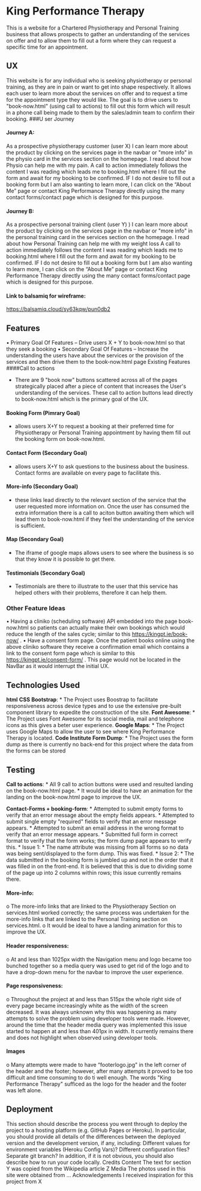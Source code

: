 # King Performance Therapy
This is a website for a Chartered Physiotherapy and Personal Training business that allows prospects to gather an understanding of the services on offer and to allow them to fill out a form where they can request a specific time for an appointment.
## UX
This website is for any individual who is seeking physiotherapy or personal training, as they are in pain or want to get into shape respectively. It allows each user to learn more about the services on offer and to request a time for the appointment type they would like. The goal is to drive users to "book-now.html" (using call to actions) to fill out this form which will result in a phone call being made to them by the sales/admin team to confirm their booking.
###U ser Journey
#### Journey A: 
As a prospective physiotherapy customer (user X) I can learn more about the product by clicking on the services page in the navbar or "more info" in the physio card in the services section on the homepage. I read about how Physio can help me with my pain. A call to action immediately follows the content I was reading which leads me to booking.html where I fill out the form and await for my booking to be confirmed. IF I do not desire to fill out a booking form but I am also wanting to learn more, I can click on the “About Me” page or contact King Performance Therapy directly using the many contact forms/contact page which is designed for this purpose.
#### Journey B: 
As a prospective personal training client (user Y) ) I can learn more about the product by clicking on the services page in the navbar or "more info" in the personal training card in the services section on the homepage. I read about how Personal Training can help me with my weight loss A call to action immediately follows the content I was reading which leads me to booking.html where I fill out the form and await for my booking to be confirmed. IF I do not desire to fill out a booking form but I am also wanting to learn more, I can click on the “About Me” page or contact King Performance Therapy directly using the many contact forms/contact page which is designed for this purpose.
#### Link to balsamiq for wireframe: 
https://balsamiq.cloud/sy63kqw/pun0db2

## Features
•	Primary Goal Of Features – Drive users X + Y to book-now.html so that they seek a booking
•	Secondary Goal Of Features – Increase the understanding the users have about the services or the provision of the services and then drive them to the book-now.html page 
Existing Features
####Call to actions 
- There are 9 "book now" buttons scattered across all of the pages strategically placed after a piece of content that increases the User's understanding of the services. These call to action buttons lead directly to book-now.html which is the primary goal of the UX.
#### Booking Form (Pimrary Goal) 
- allows users X+Y to request a booking at their preferred time for Physiotherapy or Personal Training appointment by having them fill out the booking form on book-now.html.
#### Contact Form (Secondary Goal) 
- allows users X+Y to ask questions to the business about the business. Contact forms are available on every page to facilitate this.
#### More-info (Secondary Goal) 
- these links lead directly to the relevant section of the service that the user requested more information on. Once the user has consumed the extra information there is a call to aciton button awaiting them which will lead them to book-now.html if they feel the understanding of the service is sufficient.
#### Map (Secondary Goal) 
- The iframe of google maps allows users to see where the business is so that they know it is possible to get there.
#### Testimonials (Secondary Goal) 
- Testimonials are there to illustrate to the user that this service has helped others with their problems, therefore it can help them.
### Other Feature Ideas
•	Having a cliniko (scheduling software) API embedded into the page book-now.html so patients can actually make their own bookings which would reduce the length of the sales cycle; similar to this https://kingpt.ie/book-now/ . 
•	Have a consent form page. Once the patient books online using the above cliniko software they receive a confirmation email which contains a link to the consent form page which is similar to this https://kingpt.ie/consent-form/ . This page would not be located in the NavBar as it would interrupt the initial UX.
## Technologies Used 
**html**
**CSS**
**Bootstrap**: * The Project uses Boostrap to facilitate responsiveness across device types and to use the extensive pre-built component library to expedite the construction of the site. 
**Font Awesome**: * The Project uses Font Awesome for its social media, mail and telephone icons as this gives a beter user experience. 
**Google Maps**: * The Project uses Google Maps to allow the user to see where King Performance Therapy is located. 
**Code Institute Form Dump**: * The Project uses the form dump as there is currently no back-end for this project where the data from the forms can be stored
## Testing
 **Call to actions**: * All 9 call to action buttons were used and resulted landing on the book-now.html page. 
                      * It would be ideal to have an animation for the landing on the book-now.html page to improve the UX.

**Contact-Forms + booking-form**: * Attempted to submit empty forms to verify that an error message about the empty fields appears. 
                                  * Attempted to submit single empty "required" fields to verify that an error message appears. 
                                  * Attempted to submit an email address in the wrong format to verify that an error message appears. 
                                  * Submitted full form in correct format to verify that the form works; the form dump page appears to verify this.
                                  * Issue 1: 
                                           * The name attribute was missing from all forms so no data was being sent/displayed to the form dump. This was fixed.
                                  * Issue 2:
                                           * The data submitted in the booking form is jumbled up and not in the order that it was filled in on the front-end. It is believed that this is due to dividing some of the page up into 2 columns within rows; this issue currently remains there.

#### More-info: 
o	The more-info links that are linked to the Physiotherapy Section on services.html worked correctly; the same process was undertaken for the more-info links that are linked to the Personal Training section on services.html. 
o	It would be ideal to have a landing animation for this to improve the UX.

#### Header responsiveness: 
o	At and less than 1025px width the Navigation menu and logo became too bunched together so a media query was used to get rid of the logo and to have a drop-down menu for the navbar to improve the user experience.

#### Page responsiveness:
o	Throughout the project at and less than 515px the whole right side of every page became increasingly white as the width of the screen decreased. It was always unknown why this was happening as many attempts to solve the problem using developer tools were made. However, around the time that the header media query was implemented this issue started to happen at and less than 401px in width. It currently remains there and does not highlight when observed using developer tools.

#### Images 
o	Many attempts were made to have “footerlogo.jpg" in the left corner of the header and the footer; however, after many attempts it proved to be too difficult and time consuming to do ti well enough. The words "King Performance Therapy" sufficed as the logo for the header and the footer was left alone. 
## Deployment 
This section should describe the process you went through to deploy the project to a hosting platform (e.g. GitHub Pages or Heroku).
In particular, you should provide all details of the differences between the deployed version and the development version, if any, including:
Different values for environment variables (Heroku Config Vars)? Different configuration files? Separate git branch? In addition, if it is not obvious, you should also describe how to run your code locally.
Credits 
Content 
The text for section Y was copied from the Wikipedia article Z Media The photos used in this site were obtained from ... Acknowledgements I received inspiration for this project from X
